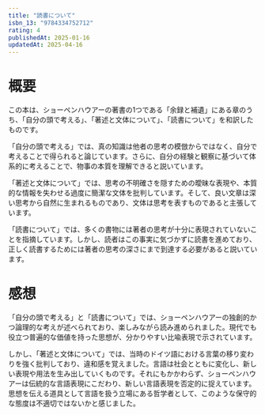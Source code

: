 ```yaml
---
title: "読書について"
isbn_13: "9784334752712"
rating: 4
publishedAt: 2025-01-16
updatedAt: 2025-04-16
---
```


<h1 id="h9707d3a59a">概要</h1><p>この本は、ショーペンハウアーの著書の1つである「余録と補遺」にある章のうち、「自分の頭で考える」、「著述と文体について」、「読書について」を和訳したものです。</p><p>「自分の頭で考える」では、真の知識は他者の思考の模倣からではなく、自分で考えることで得られると論じています。さらに、自分の経験と観察に基づいて体系的に考えることで、物事の本質を理解できると説いています。</p><p>「著述と文体について」では、思考の不明確さを隠すための曖昧な表現や、本質的な情報を失わせる過度に簡潔な文体を批判しています。そして、良い文章は深い思考から自然に生まれるものであり、文体は思考を表すものであると主張しています。</p><p>「読書について」では、多くの書物には著者の思考が十分に表現されていないことを指摘しています。しかし、読者はこの事実に気づかずに読書を進めており、正しく読書するためには著者の思考の深さにまで到達する必要があると説いています。</p><h1 id="h8d78e14043">感想</h1><p>「自分の頭で考える」と「読書について」では、ショーペンハウアーの独創的かつ論理的な考えが述べられており、楽しみながら読み進められました。現代でも役立つ普遍的な価値を持った思想が、分かりやすい比喩表現で示されています。</p><p>しかし、「著述と文体について」では、当時のドイツ語における言葉の移り変わりを強く批判しており、違和感を覚えました。言語は社会とともに変化し、新しい表現や用法を生み出していくものです。それにもかかわらず、ショーペンハウアーは伝統的な言語表現にこだわり、新しい言語表現を否定的に捉えています。思想を伝える道具として言語を扱う立場にある哲学者として、このような保守的な態度は不適切ではないかと感じました。</p>